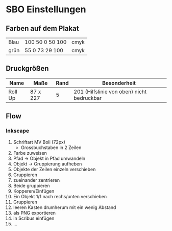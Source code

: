# SBO Einstellungen
## Farben auf dem Plakat

| | | |
| --- | --- |---|
| Blau | 100 50 0 50 100 | cmyk |
| grün | 55 0 73 29 100 | cmyk|

## Druckgrößen
| Name| Maße| Rand| Besonderheit|
| --- | --- |---|---|
| Roll Up | 87 x 227 | 5 | 201 (Hilfslinie von oben) nicht bedruckbar

## Flow
### Inkscape
1. Schriftart MV Boli (72px)
   - Grossbuchstaben in 2 Zeilen
2. Farbe zuweisen
3. Pfad -> Objekt in Pfad umwandeln
4. Objekt -> Gruppierung aufheben
5. Objekte der Zeilen einzeln verschieben
6. Gruppieren
7. zueinander zentrieren
8. Beide gruppieren
9. Kopperen/Einfügen
10. Ein Objekt 1/1 nach rechs/unten verschieben
11. Gruppieren
12. leeren Kasten drumherum mit ein wenig Abstand
13. als PNG exportieren
14. in Scribus einfügen
15. ...
